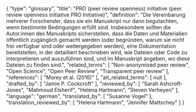{
    "type": "glossary",
    "title": "PRO (peer review openness) initiative (peer review openness initiative PRO Initiative)",
    "definition": "Die Vereinbarung mehrerer Forschender, dass sie ein Manuskript nur dann begutachten, wenn bestimmte Bedingungen erfüllt sind. Insbesondere sollten die Autor:innen des Manuskripts sicherstellen, dass die Daten und Materialien öffentlich zugänglich gemacht werden (oder begründen, warum sie nicht frei verfügbar sind oder weitergegeben werden), eine Dokumentation bereitstellen, in der detailliert beschrieben wird, wie Dateien oder Code zu interpretieren und auszuführen sind, und im Manuskript angeben, wo diese Dateien zu finden sind.",
    "related_terms": [
        "Non-anonymised peer review",
        "Open Science",
        "Open Peer Review",
        "Transparent peer review"
    ],
    "references": [
        "Morey et al. (2016)"
    ],
    "alt_related_terms": [
        null
    ],
    "drafted_by": [
        "Jamie P. Cockcroft"
    ],
    "reviewed_by": [
        "Sarah Ashcroft-Jones",
        "Mahmoud Elsherif",
        "Helena Hartmann",
        "Steven Verheyen"
    ],
    "language": "german",
    "translated_by": [
        "Susanne Vogel"
    ],
    "translation_reviewed_by": [
        "Helena Hartmann",
        "Jennifer Mattschey"
    ]
}